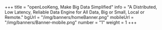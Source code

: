 +++
title = "openLooKeng, Make Big Data Simplified"
info = "A Distributed, Low Latency, Reliable Data Engine for All Data, Big or Small, Local or Remote."
bgUrl = "/img/banners/homeBanner.png"
mobileUrl = "/img/banners/Banner-mobile.png"
number = "1"
weight =  1
+++